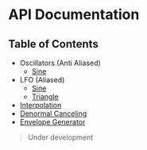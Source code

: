 # API Documentation

## Table of Contents

* Oscillators (Anti Aliased)
  * [Sine](/oscillators/sine.md)
* LFO (Aliased)
  * [Sine](/lfo/sine.md)
  * [Triangle](/lfo/triangle.md)
* [Interpolation](/interpolation.md)
* [Denormal Canceling](/denormal.md)
* [Envelope Generator](/envelope/README.md)

> Under development
